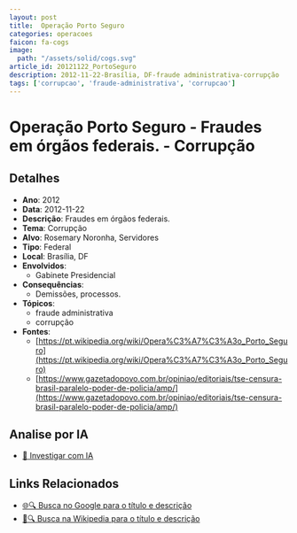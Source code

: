 ```yaml
---
layout: post
title:  Operação Porto Seguro
categories: operacoes
faicon: fa-cogs
image:
  path: "/assets/solid/cogs.svg"
article_id: 20121122_PortoSeguro
description: 2012-11-22-Brasília, DF-fraude administrativa-corrupção
tags: ['corrupcao', 'fraude-administrativa', 'corrupcao']
---
```


# Operação Porto Seguro - Fraudes em órgãos federais. - Corrupção

## Detalhes
- **Ano**: 2012
- **Data**: 2012-11-22
- **Descrição**: Fraudes em órgãos federais.
- **Tema**: Corrupção
- **Alvo**: Rosemary Noronha, Servidores
- **Tipo**: Federal
- **Local**: Brasília, DF
- **Envolvidos**:
  - Gabinete Presidencial
- **Consequências**:
  - Demissões, processos.
- **Tópicos**:
  - fraude administrativa
  - corrupção
- **Fontes**:
  - [https://pt.wikipedia.org/wiki/Opera%C3%A7%C3%A3o_Porto_Seguro](https://pt.wikipedia.org/wiki/Opera%C3%A7%C3%A3o_Porto_Seguro)
  - [https://www.gazetadopovo.com.br/opiniao/editoriais/tse-censura-brasil-paralelo-poder-de-policia/amp/](https://www.gazetadopovo.com.br/opiniao/editoriais/tse-censura-brasil-paralelo-poder-de-policia/amp/)

## Analise por IA
- [🤖 Investigar com IA](https://www.perplexity.ai/search?q=%22opera%C3%A7%C3%A3o%20policial%20Brasil%22%20Opera%C3%A7%C3%A3o%20Porto%20Seguro%20Fraudes%20em%20%C3%B3rg%C3%A3os%20federais.%20Bras%C3%ADlia%2C%20DF%202012-11-22)

## Links Relacionados
- [🌐🔍 Busca no Google para o título e descrição](https://www.google.com/search?q=%22opera%C3%A7%C3%A3o%20policial%20Brasil%22%20Opera%C3%A7%C3%A3o%20Porto%20Seguro%20Fraudes%20em%20%C3%B3rg%C3%A3os%20federais.%20Bras%C3%ADlia%2C%20DF%202012-11-22)
- [📖🔍 Busca na Wikipedia para o título e descrição](https://pt.wikipedia.org/w/index.php?search=%22opera%C3%A7%C3%A3o%20policial%20Brasil%22%20Opera%C3%A7%C3%A3o%20Porto%20Seguro%20Fraudes%20em%20%C3%B3rg%C3%A3os%20federais.%20Bras%C3%ADlia%2C%20DF%202012-11-22)

